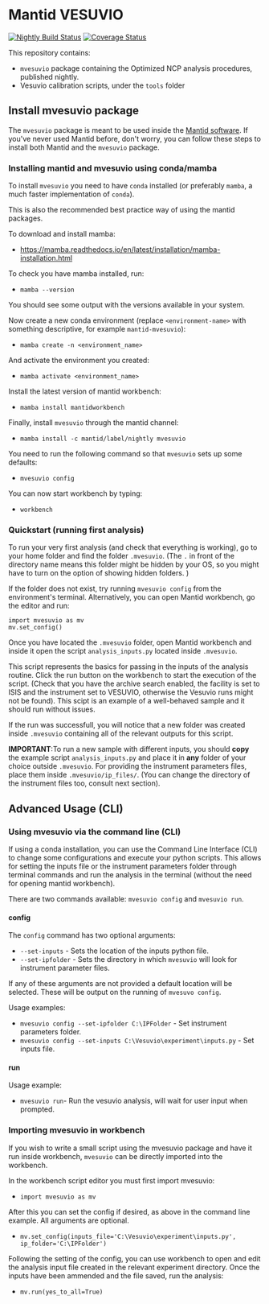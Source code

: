 # Mantid VESUVIO

[![Nightly Build Status](https://github.com/mantidproject/vesuvio/actions/workflows/deploy_conda_nightly.yml/badge.svg)](https://github.com/mantidproject/vesuvio/actions/workflows/deploy_conda_nightly.yml)
[![Coverage Status](https://coveralls.io/repos/github/mantidproject/vesuvio/badge.svg?branch=main)](https://coveralls.io/github/mantidproject/vesuvio?branch=main)

This repository contains:
- `mvesuvio` package containing the Optimized NCP analysis procedures, published nightly.
- Vesuvio calibration scripts, under the `tools` folder

## Install mvesuvio package
The `mvesuvio` package is meant to be used inside the [Mantid software](https://www.mantidproject.org/index.html). If you've never used Mantid before, don't worry, you can follow these steps to install both Mantid and the `mvesuvio` package.

### Installing mantid and mvesuvio using conda/mamba

To install `mvesuvio` you need to have `conda` installed (or preferably  `mamba`, a much faster implementation of `conda`).

This is also the recommended best practice way of using the mantid packages.

To download and install mamba:
- https://mamba.readthedocs.io/en/latest/installation/mamba-installation.html

To check you have mamba installed, run:
- `mamba --version`

You should see some output with the versions available in your system.

Now create a new conda environment (replace `<environment-name>` with something descriptive, for example `mantid-mvesuvio`):
- `mamba create -n <environment_name>`

And activate the environment you created:
- `mamba activate <environment_name>`

Install the latest version of mantid workbench:
- `mamba install mantidworkbench`

Finally, install `mvesuvio` through the mantid channel:
- `mamba install -c mantid/label/nightly mvesuvio`

You need to run the following command so that `mvesuvio` sets up some defaults:
- `mvesuvio config`

You can now start workbench by typing:
- `workbench`

### Quickstart (running first analysis)

To run your very first analysis (and check that everything is working), go to your home folder and find the folder `.mvesuvio`.
(The `.` in front of the directory name means this folder might be hidden by your OS, so you might have to turn on the option of showing hidden folders.
)

If the folder does not exist, try running `mvesuvio config` from the environment's terminal.
Alternatively, you can open Mantid workbench, go the editor and run:

```
import mvesuvio as mv
mv.set_config()
```

Once you have located the `.mvesuvio` folder, open Mantid workbench and inside it open the script `analysis_inputs.py` located inside `.mvesuvio`.

This script represents the basics for passing in the inputs of the analysis routine.
Click the run button on the workbench to start the execution of the script.
(Check that you have the archive search enabled, the facility is set to ISIS and the instrument set to VESUVIO, otherwise the Vesuvio runs might not be found).
This scipt is an example of a well-behaved sample and it should run without issues.

If the run was successfull, you will notice that a new folder was created inside `.mvesuvio` containing all of the relevant outputs for this script.

**IMPORTANT**:To run a new sample with different inputs, you should **copy** the example script `analysis_inputs.py` and place it in **any** folder of your choice outside `.mvesuvio`. 
For providing the instrument parameters files, place them inside `.mvesuvio/ip_files/`.
(You can change the directory of the instrument files too, consult next section).


## Advanced Usage (CLI)

### Using mvesuvio via the command line (CLI)
If using a conda installation, you can use the Command Line Interface (CLI) to change some configurations and execute your python scripts.
This allows for setting the inputs file or the instrument parameters folder through terminal commands and run the analysis in the terminal (without 
the need for opening mantid workbench).

There are two commands available: `mvesuvio config` and `mvesuvio run`.

#### config

The `config` command has two optional arguments:
- `--set-inputs` - Sets the location of the inputs python file.
- `--set-ipfolder` - Sets the directory in which `mvesuvio` will look for instrument parameter files.

If any of these arguments are not provided a default location will be selected. 
These will be output on the running of `mvesuvo config`.

Usage examples:
- `mvesuvio config --set-ipfolder C:\IPFolder` - Set instrument parameters folder.
- `mvesuvio config --set-inputs C:\Vesuvio\experiment\inputs.py` - Set inputs file.

#### run

Usage example:
- `mvesuvio run`- Run the vesuvio analysis, will wait for user input when prompted.

### Importing mvesuvio in workbench

If you wish to write a small script using the mvesuvio package and have it run inside workbench, 
`mvesuvio` can be directly imported into the workbench.

In the workbench script editor you must first import mvesuvio:

- `import mvesuvio as mv`

After this you can set the config if desired, as above in the command line example. All arguments are optional.

- `mv.set_config(inputs_file='C:\Vesuvio\experiment\inputs.py', ip_folder='C:\IPFolder')`

Following the setting of the config, you can use workbench to open and edit the analysis input file created in the relevant experiment directory.
Once the inputs have been ammended and the file saved, run the analysis:

- `mv.run(yes_to_all=True)`
